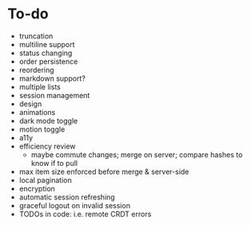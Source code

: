 # To-do

- truncation
- multiline support
- status changing
- order persistence
- reordering
- markdown support?
- multiple lists
- session management
- design
- animations
- dark mode toggle
- motion toggle
- a11y
- efficiency review
  - maybe commute changes; merge on server; compare hashes to know if to pull
- max item size enforced before merge & server-side
- local pagination
- encryption
- automatic session refreshing
- graceful logout on invalid session
- TODOs in code: i.e. remote CRDT errors
